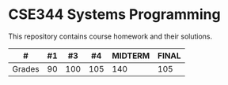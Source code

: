 # CSE344 Systems Programming

This repository contains course homework and their solutions.

| #      	| #1  	| #3  	| #4 	| MIDTERM  	| FINAL  	| 
|--------	|-----	|-----	|----	|-----	|-----	|
| Grades 	| 90 	| 100 	| 105	| 140    | 105   | 
